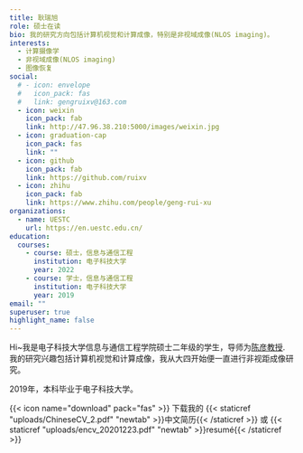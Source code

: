 ```yaml
---
title: 耿瑞旭
role: 硕士在读
bio: 我的研究方向包括计算机视觉和计算成像，特别是非视域成像(NLOS imaging)。
interests:
  - 计算摄像学
  - 非视域成像(NLOS imaging)
  - 图像恢复
social:
  # - icon: envelope
  #   icon_pack: fas
  #   link: gengruixv@163.com
  - icon: weixin
    icon_pack: fab
    link: http://47.96.38.210:5000/images/weixin.jpg
  - icon: graduation-cap
    icon_pack: fas
    link: ""
  - icon: github
    icon_pack: fab
    link: https://github.com/ruixv
  - icon: zhihu
    icon_pack: fab
    link: https://www.zhihu.com/people/geng-rui-xu
organizations:
  - name: UESTC
    url: https://en.uestc.edu.cn/
education:
  courses:
    - course: 硕士，信息与通信工程
      institution: 电子科技大学
      year: 2022
    - course: 学士，信息与通信工程
      institution: 电子科技大学
      year: 2019
email: ""
superuser: true
highlight_name: false
---
```

Hi~我是电子科技大学信息与通信工程学院硕士二年级的学生，导师为[陈彦教授](http://staff.ustc.edu.cn/~eecyan/). 我的研究兴趣包括计算机视觉和计算成像，我从大四开始便一直进行非视距成像研究。
<!-- I am a second-year master student at University of Electronic Science and Technology of China (UESTC), Chengdu, China. I am supervised by [Prof. Yan Chen](http://staff.ustc.edu.cn/~eecyan/) and my research interest is about computer vision and computational imaging, especially on Non-line-of-sight(NLOS) imaging. -->

<!-- I received my Bachelor of Engineering Degree at UESTC in 2019. -->
2019年，本科毕业于电子科技大学。



{{< icon name="download" pack="fas" >}} 下载我的 {{< staticref "uploads/ChineseCV_2.pdf" "newtab" >}}中文简历{{< /staticref >}} 或 {{< staticref "uploads/encv_20201223.pdf" "newtab" >}}resumé{{< /staticref >}}